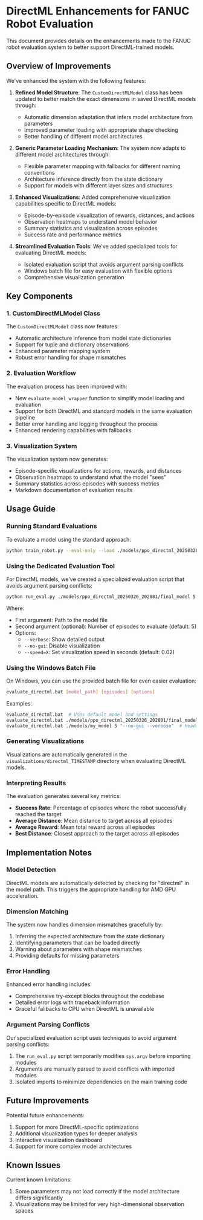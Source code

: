 # DirectML Enhancements for FANUC Robot Evaluation

This document provides details on the enhancements made to the FANUC robot evaluation system to better support DirectML-trained models.

## Overview of Improvements

We've enhanced the system with the following features:

1. **Refined Model Structure**: The `CustomDirectMLModel` class has been updated to better match the exact dimensions in saved DirectML models through:
   - Automatic dimension adaptation that infers model architecture from parameters
   - Improved parameter loading with appropriate shape checking
   - Better handling of different model architectures

2. **Generic Parameter Loading Mechanism**: The system now adapts to different model architectures through:
   - Flexible parameter mapping with fallbacks for different naming conventions
   - Architecture inference directly from the state dictionary
   - Support for models with different layer sizes and structures

3. **Enhanced Visualizations**: Added comprehensive visualization capabilities specific to DirectML models:
   - Episode-by-episode visualization of rewards, distances, and actions
   - Observation heatmaps to understand model behavior
   - Summary statistics and visualization across episodes
   - Success rate and performance metrics

4. **Streamlined Evaluation Tools**: We've added specialized tools for evaluating DirectML models:
   - Isolated evaluation script that avoids argument parsing conflicts
   - Windows batch file for easy evaluation with flexible options
   - Comprehensive visualization generation

## Key Components

### 1. CustomDirectMLModel Class

The `CustomDirectMLModel` class now features:

- Automatic architecture inference from model state dictionaries
- Support for tuple and dictionary observations
- Enhanced parameter mapping system
- Robust error handling for shape mismatches

### 2. Evaluation Workflow

The evaluation process has been improved with:

- New `evaluate_model_wrapper` function to simplify model loading and evaluation
- Support for both DirectML and standard models in the same evaluation pipeline
- Better error handling and logging throughout the process
- Enhanced rendering capabilities with fallbacks

### 3. Visualization System

The visualization system now generates:

- Episode-specific visualizations for actions, rewards, and distances
- Observation heatmaps to understand what the model "sees"
- Summary statistics across episodes with success metrics
- Markdown documentation of evaluation results

## Usage Guide

### Running Standard Evaluations

To evaluate a model using the standard approach:

```bash
python train_robot.py --eval-only --load ./models/ppo_directml_20250326_202801/final_model --eval-episodes 5 --gui
```

### Using the Dedicated Evaluation Tool

For DirectML models, we've created a specialized evaluation script that avoids argument parsing conflicts:

```bash
python run_eval.py ./models/ppo_directml_20250326_202801/final_model 5 --verbose
```

Where:
- First argument: Path to the model file
- Second argument (optional): Number of episodes to evaluate (default: 5)
- Options:
  - `--verbose`: Show detailed output
  - `--no-gui`: Disable visualization
  - `--speed=X`: Set visualization speed in seconds (default: 0.02)

### Using the Windows Batch File

On Windows, you can use the provided batch file for even easier evaluation:

```bash
evaluate_directml.bat [model_path] [episodes] [options]
```

Examples:
```bash
evaluate_directml.bat  # Uses default model and settings
evaluate_directml.bat ./models/ppo_directml_20250326_202801/final_model 3  # 3 episodes
evaluate_directml.bat ./models/my_model 5 "--no-gui --verbose"  # Headless mode with verbose output
```

### Generating Visualizations

Visualizations are automatically generated in the `visualizations/directml_TIMESTAMP` directory when evaluating DirectML models.

### Interpreting Results

The evaluation generates several key metrics:

- **Success Rate**: Percentage of episodes where the robot successfully reached the target
- **Average Distance**: Mean distance to target across all episodes
- **Average Reward**: Mean total reward across all episodes
- **Best Distance**: Closest approach to the target across all episodes

## Implementation Notes

### Model Detection

DirectML models are automatically detected by checking for "directml" in the model path. This triggers the appropriate handling for AMD GPU acceleration.

### Dimension Matching

The system now handles dimension mismatches gracefully by:

1. Inferring the expected architecture from the state dictionary
2. Identifying parameters that can be loaded directly
3. Warning about parameters with shape mismatches
4. Providing defaults for missing parameters

### Error Handling

Enhanced error handling includes:

- Comprehensive try-except blocks throughout the codebase
- Detailed error logs with traceback information
- Graceful fallbacks to CPU when DirectML is unavailable

### Argument Parsing Conflicts

Our specialized evaluation script uses techniques to avoid argument parsing conflicts:

1. The `run_eval.py` script temporarily modifies `sys.argv` before importing modules
2. Arguments are manually parsed to avoid conflicts with imported modules
3. Isolated imports to minimize dependencies on the main training code

## Future Improvements

Potential future enhancements:

1. Support for more DirectML-specific optimizations
2. Additional visualization types for deeper analysis
3. Interactive visualization dashboard
4. Support for more complex model architectures

## Known Issues

Current known limitations:

1. Some parameters may not load correctly if the model architecture differs significantly
2. Visualizations may be limited for very high-dimensional observation spaces 